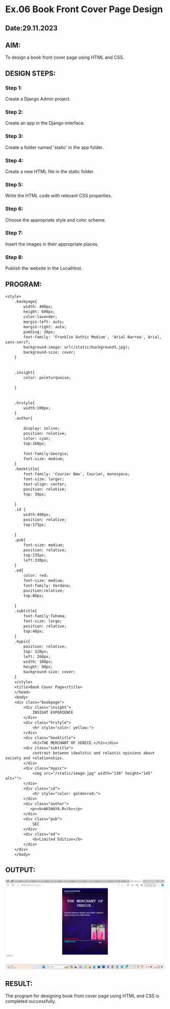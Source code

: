 # Ex.06 Book Front Cover Page Design
## Date:29.11.2023

## AIM:
To design a book front cover page using HTML and CSS.

## DESIGN STEPS:

### Step 1:
Create a Django Admin project.

### Step 2:
Create an app in the Django interface.

### Step 3:
Create a folder named 'static' in the app folder.

### Step 4:
Create a new HTML file in the static folder.

### Step 5:
Write the HTML code with relevant CSS properties.

### Step 6:
Choose the appropriate style and color scheme.

### Step 7:
Insert the images in their appropriate places.

### Step 8:
Publish the website in the LocalHost.

## PROGRAM:
```
<style>
    .bookpage{
        width: 400px;
        height: 600px;
        color:lavender;
        margin-left: auto;
        margin-right: auto;
        padding: 20px;
        font-family: 'Franklin Gothic Medium', 'Arial Narrow', Arial, sans-serif;
        background-image: url(/static/background1.jpg);
        background-size: cover;
    }
        
    
    .insight{
        color: paleturquoise;
    
    }
    
    
    .hrstyle{
        width:100px;
    }
    .author{
    
        display: inline;
        position: relative;
        color: cyan;
        top:160px;
        
        font-family:Georgia;
        font-size: medium;
    }
    .booktitle{
        font-family: 'Courier New', Courier, monospace;
        font-size: larger;
        text-align: center;
        position: relative;
        top: 30px;
    
    }
    .id {
        width:400px;
        position: relative;
        top:175px;
        
    }
    .pub{
        font-size: medium;
        position: relative;
        top:135px;
        left:330px;
    }
    .ed{
        color: red;
        font-size: medium;
        font-family: Verdana;
        position:relative;
        top:80px;
    
    }
    .subtitle{
        font-family:Tahoma;
        font-size: large;
        position: relative;
        top:40px;
    }
    .mypic{
        position: relative;
        top: 120px;
        left: 260px;
        width: 100px;
        height: 90px;
        background-size: cover;
    }
    </style>
    <title>Book Cover Page</title>
    </head>
    <body>
    <div class="bookpage">
        <div class="insight">
            INSIGHT EXPERIENCE
        </div>
        <div class="hrstyle">
            <hr style="color: yellow;">
        </div>
        <div class="booktitle">
            <h1>THE MERCHANT OF VENICE.</h1></div>
        <div class="subtitle">
            contrast between idealstic and relastic opinions about society and relationships.
        </div>
        <div class="mypic">
            <img src="/static/image.jpg" width="130" height="145" alt="">
        </div>
        <div class="id">
            <hr style="color: goldenrod;">
        </div>
        <div class="author">
           <p><b>AKSHAYA.R</b></p>
        </div>
        <div class="pub">
            SEC
        </div>
        <div class="ed">
            <b>Limited Edition</b>
        </div>
    </div>
    </body>
```

## OUTPUT:
![Alt text](<../Screenshot (46).png>)

## RESULT:
The program for designing book front cover page using HTML and CSS is completed successfully.
